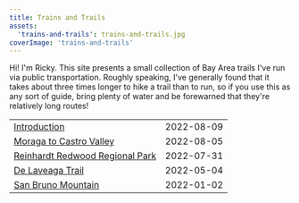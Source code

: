 ```yaml
---
title: Trains and Trails
assets:
  'trains-and-trails': trains-and-trails.jpg
coverImage: 'trains-and-trails'
---
```


<span data-behavior="introduction"></span>

Hi! I'm Ricky. This site presents a small collection of Bay Area trails I've run via public transportation. Roughly speaking, I've generally found that it takes about three times longer to hike a trail than to run, so if you use this as any sort of guide, bring plenty of water and be forewarned that they're relatively long routes!

|   |   |
|:--|:--|
| [Introduction](introduction/) | <time>2022-08-09</time> |
| [Moraga to Castro Valley](moraga-to-castro-valley/) | <time>2022-08-05</time> |
| [Reinhardt Redwood Regional Park](reinhardt-redwood-regional-park/) | <time>2022-07-31</time> |
| [De Laveaga Trail](de-laveaga/) | <time>2022-05-04</time> |
| [San Bruno Mountain](san-bruno-mountain/) | <time>2022-01-02</time> |
